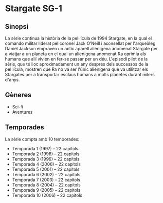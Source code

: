 # Stargate SG-1

## Sinopsi
La sèrie continua la història de la pel·lícula de 1994 Stargate, en la qual el comando militar liderat pel coronel Jack O'Neill i aconsellat per l'arqueòleg Daniel Jackson empraven un antic aparell alienígena anomenat Stargate per a viatjar a un planeta en el qual un alienígena anomenat Ra oprimia als humans que allí vivien en fer-se passar per un déu. L'episodi pilot de la sèrie, que té lloc aproximadament un any després dels successos de la pel·lícula, mostren que Ra no va ser l'únic alienígena que va utilitzar els Stargates per a transportar esclaus humans a molts planetes durant milers d'anys.

## Gèneres
- Sci-fi  
- Aventures

## Temporades
La sèrie compta amb 10 temporades:
 - Temporada 1 (1997) – 22 capítols
 - Temporada 2 (1998) – 22 capítols
 - Temporada 3 (1999) – 22 capítols
 - Temporada 4 (2000) – 22 capítols
 - Temporada 5 (2001) – 22 capítols
 - Temporada 6 (2002) – 22 capítols
 - Temporada 7 (2003) – 22 capítols
 - Temporada 8 (2004) – 22 capítols
 - Temporada 9 (2005) – 22 capítols
 - Temporada 10 (2006) – 22 capítols
